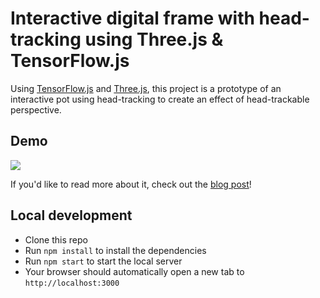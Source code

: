 # Interactive digital frame with head-tracking using Three.js & TensorFlow.js

Using [TensorFlow.js](https://www.tensorflow.org/js) and [Three.js](https://threejs.org/), this project is a prototype of an interactive pot using head-tracking to create an effect of head-trackable perspective.


## Demo

![](head-coupled-perspective.gif)

If you'd like to read more about it, check out the [blog post]()!

## Local development

- Clone this repo
- Run `npm install` to install the dependencies
- Run `npm start` to start the local server
- Your browser should automatically open a new tab to `http://localhost:3000`

